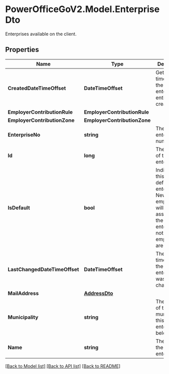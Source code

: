 # PowerOfficeGoV2.Model.EnterpriseDto
Enterprises available on the client.

## Properties

Name | Type | Description | Notes
------------ | ------------- | ------------- | -------------
**CreatedDateTimeOffset** | **DateTimeOffset** | Gets the timestamp the enterprise entity was created. | [optional] [readonly] 
**EmployerContributionRule** | **EmployerContributionRule** |  | [optional] 
**EmployerContributionZone** | **EmployerContributionZone** |  | [optional] 
**EnterpriseNo** | **string** | The enterprise number. | [optional] [readonly] 
**Id** | **long** | The identifier of the enterprise. | [optional] [readonly] 
**IsDefault** | **bool** | Indicates if this is the default enterprise.  New employments will be assigned to the default enterprise if not set when employments are created | [optional] [readonly] 
**LastChangedDateTimeOffset** | **DateTimeOffset** | The timestamp the enterprise was last changed. | [optional] [readonly] 
**MailAddress** | [**AddressDto**](AddressDto.md) |  | [optional] 
**Municipality** | **string** | The number of the municipality this enterprise belong to. | [optional] [readonly] 
**Name** | **string** | The name of the enterprise. | [optional] [readonly] 

[[Back to Model list]](../../README.md#documentation-for-models) [[Back to API list]](../../README.md#documentation-for-api-endpoints) [[Back to README]](../../README.md)

